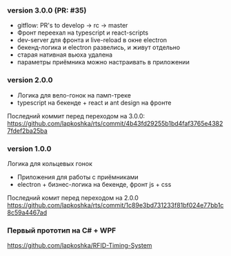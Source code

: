 ### version 3.0.0 (PR: #35)
- gitflow: PR's to develop -> rc -> master
- Фронт переехал на typescript и react-scripts
- dev-server для фронта и live-reload в окне electron
- бекенд-логика и electron развелись, и живут отдельно
- старая нативная вьюха удалена
- параметры приёмника можно настраивать в приложении



### version 2.0.0
- Логика для вело-гонок на памп-треке
- typescript на бекенде + react и ant design на фронте

Последний коммит перед переходом на 3.0.0:
https://github.com/lapkoshka/rts/commit/4b43fd29255b1bd4faf3765e43827fdef2ba25ba



### version 1.0.0
Логика для кольцевых гонок
- Приложения для работы с приёмниками
- electron + бизнес-логика на бекенде, фронт js + css

Последний комит перед переходом на 2.0.0
https://github.com/lapkoshka/rts/commit/1c89e3bd731233f81bf024e77bb1c8c59a4467ad



### Первый прототип на C# + WPF
https://github.com/lapkoshka/RFID-Timing-System 

